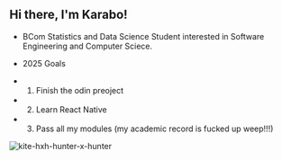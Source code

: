 ## Hi there, I'm Karabo!

- BCom Statistics and Data Science Student interested in Software Engineering and Computer Sciece.

- 2025 Goals
- 1. Finish the odin preoject
- 2. Learn React Native
- 3. Pass all my modules (my academic record is fucked up weep!!!)

![kite-hxh-hunter-x-hunter](https://github.com/user-attachments/assets/b0a9b14d-90a2-4734-94a5-21a2705b9864)


